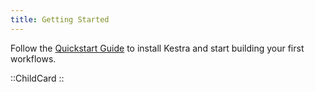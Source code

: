 ```yaml
---
title: Getting Started
---
```


Follow the [Quickstart Guide](/docs/getting-started/quickstart) to install Kestra and start building your first workflows.

::ChildCard
::
